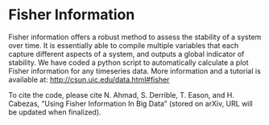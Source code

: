 # Fisher Information

Fisher information offers a robust method to assess the stability of a system over time. It is essentially able to compile multiple variables that each capture different aspects of a system, and outputs a global indicator of stability. We have coded a python script to automatically calculate a plot Fisher information for any timeseries data. More information and a tutorial is available at: http://csun.uic.edu/data.html#fisher

To cite the code, please cite N. Ahmad, S. Derrible, T. Eason, and H. Cabezas, “Using Fisher Information In Big Data” 
(stored on arXiv, URL will be updated when finalized).
